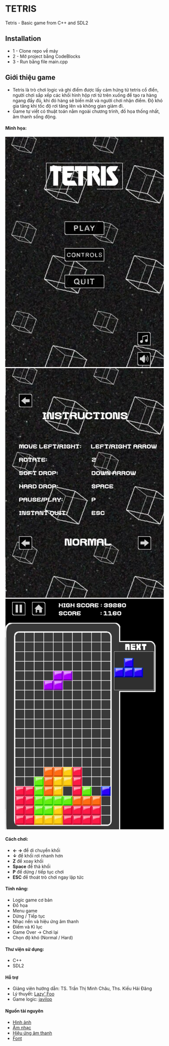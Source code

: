 # TETRIS

Tetris - Basic game from C++ and SDL2

## Installation

- 1 - Clone repo về máy
- 2 - Mở project bằng CodeBlocks
- 3 - Run bằng file main.cpp

## Giới thiệu game

- Tetris là trò chơi logic và ghi điểm được lấy cảm hứng từ tetris cổ điển, người chơi sắp xếp các khối hình hộp rơi từ trên xuống để tạo ra hàng ngang đầy đủ, khi đó hàng sẽ biến mất và người chơi nhận điểm. Độ khó gia tăng khi tốc độ rơi tăng lên và không gian giảm đi.
- Game tự viết có thuật toán nằm ngoài chương trình, đồ họa thống nhất, âm thanh sống động.

#### Minh họa:

![Menu](./img/game_captures/Menu.png)
![Instructions](./img/game_captures/Instructions.png)
![Game Play](./img/game_captures/GamePlay.png)

#### Cách chơi:

- **← →** để di chuyển khối
- **↓** để khối rơi nhanh hơn
- **Z** để xoay khối
- **Space** để thả khối
- **P** để dừng / tiếp tục chơi
- **ESC** để thoát trò chơi ngay lập tức

#### Tính năng:

- Logic game cơ bản
- Đồ họa
- Menu game
- Dừng / Tiếp tục
- Nhạc nền và hiệu ứng âm thanh
- Điểm và Kỉ lục
- Game Over -> Chơi lại
- Chọn độ khó (Normal / Hard)

#### Thư viện sử dụng:

- C++
- SDL2

#### Hỗ trợ

- Giảng viên hướng dẫn: TS. Trần Thị Minh Châu, Ths. Kiều Hải Đăng
- Lý thuyết: [Lazy' Foo](https://lazyfoo.net/tutorials/SDL/index.php)
- Game logic: [javilop](https://javilop.com/gamedev/tetris-tutorial-in-c-platform-independent-focused-in-game-logic-for-beginners/)

#### Nguồn tài nguyên

- [Hình ảnh](https://nectanebo.itch.io/menu-buttons)
- [Âm nhạc](https://www.youtube.com/watch?v=NmCCQxVBfyM)
- [Hiệu ứng âm thanh](https://coloralpha.itch.io/50-menu-interface-sfx)
- [Font](https://www.1001fonts.com/mix-bit-font-font.html)
